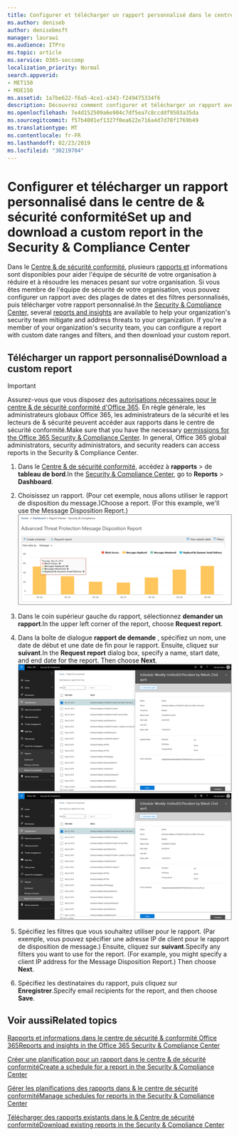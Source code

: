 ```yaml
---
title: Configurer et télécharger un rapport personnalisé dans le centre de &amp; sécurité conformité
ms.author: deniseb
author: denisebmsft
manager: laurawi
ms.audience: ITPro
ms.topic: article
ms.service: O365-seccomp
localization_priority: Normal
search.appverid:
- MET150
- MOE150
ms.assetid: 1a7be622-f6a5-4ce1-a343-f249475334f6
description: Découvrez comment configurer et télécharger un rapport avec une plage de dates et des filtres personnalisés dans le centre &amp; de sécurité et de conformité.
ms.openlocfilehash: 7e4d152509a6e904c7df5ea7c8ccddf9503a35da
ms.sourcegitcommit: f57b4001ef1327f0ea622e716a4d7d78f1769b49
ms.translationtype: MT
ms.contentlocale: fr-FR
ms.lasthandoff: 02/23/2019
ms.locfileid: "30219704"
---
```

# <a name="set-up-and-download-a-custom-report-in-the-security-amp-compliance-center"></a><span data-ttu-id="52f25-103">Configurer et télécharger un rapport personnalisé dans le centre de &amp; sécurité conformité</span><span class="sxs-lookup"><span data-stu-id="52f25-103">Set up and download a custom report in the Security &amp; Compliance Center</span></span>

<span data-ttu-id="52f25-p101">Dans le [Centre &amp; de sécurité conformité](https://protection.office.com), plusieurs [rapports et](reports-and-insights-in-security-and-compliance.md) informations sont disponibles pour aider l'équipe de sécurité de votre organisation à réduire et à résoudre les menaces pesant sur votre organisation. Si vous êtes membre de l'équipe de sécurité de votre organisation, vous pouvez configurer un rapport avec des plages de dates et des filtres personnalisés, puis télécharger votre rapport personnalisé.</span><span class="sxs-lookup"><span data-stu-id="52f25-p101">In the [Security &amp; Compliance Center](https://protection.office.com), several [reports and insights](reports-and-insights-in-security-and-compliance.md) are available to help your organization's security team mitigate and address threats to your organization. If you're a member of your organization's security team, you can configure a report with custom date ranges and filters, and then download your custom report.</span></span> 
  
## <a name="download-a-custom-report"></a><span data-ttu-id="52f25-106">Télécharger un rapport personnalisé</span><span class="sxs-lookup"><span data-stu-id="52f25-106">Download a custom report</span></span>

> [!IMPORTANT]
> <span data-ttu-id="52f25-p102">Assurez-vous que vous disposez des [autorisations nécessaires pour le centre &amp; de sécurité conformité d'Office 365](permissions-in-the-security-and-compliance-center.md). En règle générale, les administrateurs globaux Office 365, les administrateurs de la sécurité et les lecteurs de &amp; sécurité peuvent accéder aux rapports dans le centre de sécurité conformité.</span><span class="sxs-lookup"><span data-stu-id="52f25-p102">Make sure that you have the necessary [permissions for the Office 365 Security &amp; Compliance Center](permissions-in-the-security-and-compliance-center.md). In general, Office 365 global administrators, security administrators, and security readers can access reports in the Security &amp; Compliance Center.</span></span> 
  
1. <span data-ttu-id="52f25-109">Dans le [Centre &amp; de sécurité conformité](https://protection.office.com), accédez à **rapports** \> de **tableau de bord**.</span><span class="sxs-lookup"><span data-stu-id="52f25-109">In the [Security &amp; Compliance Center](https://protection.office.com), go to **Reports** \> **Dashboard**.</span></span>
    
2. <span data-ttu-id="52f25-p103">Choisissez un rapport. (Pour cet exemple, nous allons utiliser le rapport de disposition du message.)</span><span class="sxs-lookup"><span data-stu-id="52f25-p103">Choose a report. (For this example, we'll use the Message Disposition Report.)</span></span><br/>![Choisir un rapport de demande pour télécharger un rapport](media/b566925d-b9d9-453d-9bdd-f2637c7ba140.png)
  
3. <span data-ttu-id="52f25-113">Dans le coin supérieur gauche du rapport, sélectionnez **demander un rapport**.</span><span class="sxs-lookup"><span data-stu-id="52f25-113">In the upper left corner of the report, choose **Request report**.</span></span>
    
4. <span data-ttu-id="52f25-p104">Dans la boîte de dialogue **rapport de demande** , spécifiez un nom, une date de début et une date de fin pour le rapport. Ensuite, cliquez sur **suivant**.</span><span class="sxs-lookup"><span data-stu-id="52f25-p104">In the **Request report** dialog box, specify a name, start date, and end date for the report. Then choose **Next**.</span></span><br/><span data-ttu-id="52f25-116">![Dans le centre &amp; de sécurité conformité, sélectionnez \> rapports de rapports à télécharger.](media/65e625f5-c98c-49fc-9c1f-8c80ec8308fd.png)</span><span class="sxs-lookup"><span data-stu-id="52f25-116">![In the Security &amp; Compliance Center, choose Reports \> Reports for download](media/65e625f5-c98c-49fc-9c1f-8c80ec8308fd.png)</span></span>
  
5. <span data-ttu-id="52f25-p105">Spécifiez les filtres que vous souhaitez utiliser pour le rapport. (Par exemple, vous pouvez spécifier une adresse IP de client pour le rapport de disposition de message.) Ensuite, cliquez sur **suivant**.</span><span class="sxs-lookup"><span data-stu-id="52f25-p105">Specify any filters you want to use for the report. (For example, you might specify a client IP address for the Message Disposition Report.) Then choose **Next**.</span></span>
    
6. <span data-ttu-id="52f25-119">Spécifiez les destinataires du rapport, puis cliquez sur **Enregistrer**.</span><span class="sxs-lookup"><span data-stu-id="52f25-119">Specify email recipients for the report, and then choose **Save**.</span></span>
    
## <a name="related-topics"></a><span data-ttu-id="52f25-120">Voir aussi</span><span class="sxs-lookup"><span data-stu-id="52f25-120">Related topics</span></span>

[<span data-ttu-id="52f25-121">Rapports et informations dans le centre de sécurité &amp; conformité Office 365</span><span class="sxs-lookup"><span data-stu-id="52f25-121">Reports and insights in the Office 365 Security &amp; Compliance Center</span></span>](reports-and-insights-in-security-and-compliance.md)
  
[<span data-ttu-id="52f25-122">Créer une planification pour un rapport dans le centre &amp; de sécurité conformité</span><span class="sxs-lookup"><span data-stu-id="52f25-122">Create a schedule for a report in the Security &amp; Compliance Center</span></span>](create-a-schedule-for-a-report.md)
  
[<span data-ttu-id="52f25-123">Gérer les planifications des rapports dans &amp; le centre de sécurité conformité</span><span class="sxs-lookup"><span data-stu-id="52f25-123">Manage schedules for reports in the Security &amp; Compliance Center</span></span>](manage-schedules-for-multiple-reports.md)
  
[<span data-ttu-id="52f25-124">Télécharger des rapports existants dans le &amp; Centre de sécurité conformité</span><span class="sxs-lookup"><span data-stu-id="52f25-124">Download existing reports in the Security &amp; Compliance Center</span></span>](download-existing-reports.md)
  

